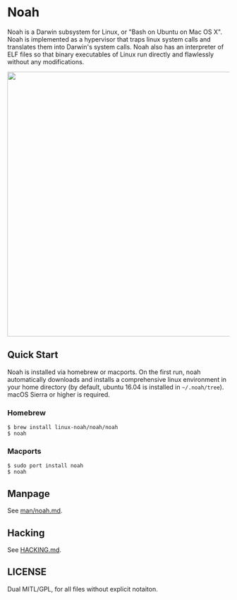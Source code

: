 # Noah

Noah is a Darwin subsystem for Linux, or "Bash on Ubuntu on Mac OS X". Noah is implemented as a hypervisor that traps linux system calls and translates them into Darwin's system calls. Noah also has an interpreter of ELF files so that binary executables of Linux run directly and flawlessly without any modifications.

<img src="https://github.com/linux-noah/noah/blob/master/images/screenshot.png" width="600">

## Quick Start

Noah is installed via homebrew or macports. On the first run, noah automatically downloads and installs a comprehensive linux environment in your home directory (by default, ubuntu 16.04 is installed in `~/.noah/tree`).
macOS Sierra or higher is required.

### Homebrew

```console
$ brew install linux-noah/noah/noah
$ noah
```
### Macports

```console
$ sudo port install noah
$ noah
```

## Manpage

See [man/noah.md](man/noah.md).

## Hacking

See [HACKING.md](HACKING.md).

## LICENSE

Dual MITL/GPL, for all files without explicit notaiton.
